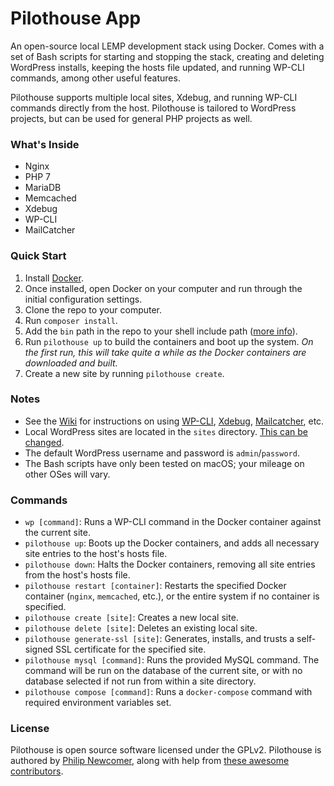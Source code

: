 # Pilothouse App

An open-source local LEMP development stack using Docker. Comes with a set of Bash scripts for starting and stopping the stack, creating and deleting WordPress installs, keeping the hosts file updated, and running WP-CLI commands, among other useful features.

Pilothouse supports multiple local sites, Xdebug, and running WP-CLI commands directly from the host. Pilothouse is tailored to WordPress projects, but can be used for general PHP projects as well.

### What's Inside

- Nginx
- PHP 7
- MariaDB
- Memcached
- Xdebug
- WP-CLI
- MailCatcher

### Quick Start

1. Install [Docker](https://www.docker.com/products/docker#/mac).
2. Once installed, open Docker on your computer and run through the initial configuration settings.
3. Clone the repo to your computer.
4. Run `composer install`.
5. Add the `bin` path in the repo to your shell include path ([more info](https://github.com/Pilothouse-App/pilothouse/wiki/Shell-Include-Path-Configuration)).
6. Run `pilothouse up` to build the containers and boot up the system. *On the first run, this will take quite a while as the Docker containers are downloaded and built.*
7. Create a new site by running `pilothouse create`.

### Notes

- See the [Wiki](https://github.com/Pilothouse-App/pilothouse/wiki) for instructions on using [WP-CLI](https://github.com/Pilothouse-App/pilothouse/wiki/Using-WP-CLI), [Xdebug](https://github.com/Pilothouse-App/pilothouse/wiki/Using-Xdebug), [Mailcatcher](https://github.com/Pilothouse-App/pilothouse/wiki/Using-Mailcatcher), etc.
- Local WordPress sites are located in the `sites` directory. [This can be changed](https://github.com/Pilothouse-App/pilothouse/wiki/Changing-the-Location-of-the-%22sites%22-Directory).
- The default WordPress username and password is `admin`/`password`.
- The Bash scripts have only been tested on macOS; your mileage on other OSes will vary.

### Commands

- `wp [command]`: Runs a WP-CLI command in the Docker container against the current site.
- `pilothouse up`: Boots up the Docker containers, and adds all necessary site entries to the host's hosts file.
- `pilothouse down`: Halts the Docker containers, removing all site entries from the host's hosts file.
- `pilothouse restart [container]`: Restarts the specified Docker container (`nginx`, `memcached`, etc.), or the entire system if no container is specified.
- `pilothouse create [site]`: Creates a new local site.
- `pilothouse delete [site]`: Deletes an existing local site.
- `pilothouse generate-ssl [site]`: Generates, installs, and trusts a self-signed SSL certificate for the specified site.
- `pilothouse mysql [command]`: Runs the provided MySQL command. The command will be run on the database of the current site, or with no database selected if not run from within a site directory.
- `pilothouse compose [command]`: Runs a `docker-compose` command with required environment variables set.

### License

Pilothouse is open source software licensed under the GPLv2. Pilothouse is authored by [Philip Newcomer](https://github.com/philipnewcomer), along with help from [these awesome contributors](https://github.com/Pilothouse-App/pilothouse/graphs/contributors).
